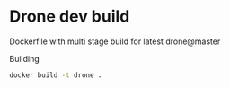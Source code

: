 # Drone dev build

Dockerfile with multi stage build for latest drone@master

Building
```bash
docker build -t drone .
```
